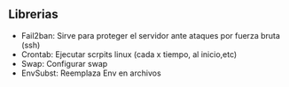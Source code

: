 ## Librerias

- Fail2ban: Sirve para proteger el servidor ante ataques por fuerza bruta (ssh) 
- Crontab: Ejecutar scrpits linux (cada x tiempo, al inicio,etc)
- Swap: Configurar swap 
- EnvSubst: Reemplaza Env en archivos
